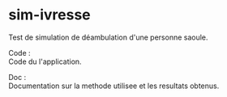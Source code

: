 sim-ivresse
===========


Test de simulation de déambulation d'une personne saoule.

Code :  
Code du l'application.

Doc :  
Documentation sur la methode utilisee et les resultats obtenus.

